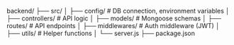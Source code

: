 backend/
  ├── src/
  │   ├── config/        # DB connection, environment variables
  │   ├── controllers/   # API logic
  │   ├── models/        # Mongoose schemas
  │   ├── routes/        # API endpoints
  │   ├── middlewares/   # Auth middleware (JWT)
  │   ├── utils/         # Helper functions
  │   └── server.js
  ├── package.json


